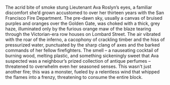 The acrid bite of smoke stung Lieutenant Ava Roslyn’s eyes, a familiar discomfort she’d grown accustomed to over her thirteen years with the San Francisco Fire Department.  The pre-dawn sky, usually a canvas of bruised purples and oranges over the Golden Gate, was choked with a thick, grey haze, illuminated only by the furious orange maw of the blaze tearing through the Victorian-era row houses on Lombard Street.  The air vibrated with the roar of the inferno, a cacophony of crackling timber and the hiss of pressurized water, punctuated by the sharp clang of axes and the barked commands of her fellow firefighters.  The smell – a nauseating cocktail of burning wood, melting plastic, and something sickeningly sweet that Ava suspected was a neighbour’s prized collection of antique perfumes – threatened to overwhelm even her seasoned senses.  This wasn't just another fire; this was a monster, fueled by a relentless wind that whipped the flames into a frenzy, threatening to consume the entire block.
